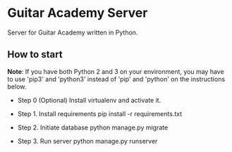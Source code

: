 Guitar Academy Server
=====================

Server for Guitar Academy written in Python.

## How to start

**Note**: If you have both Python 2 and 3 on your environment, you may have to use 'pip3' and 'python3' instead of 'pip' and 'python' on the instructions below.

- Step 0 (Optional) Install virtualenv and activate it.

- Step 1. Install requirements
   pip install -r requirements.txt

- Step 2. Initiate database
   python manage.py migrate

- Step 3. Run server
   python manage.py runserver

